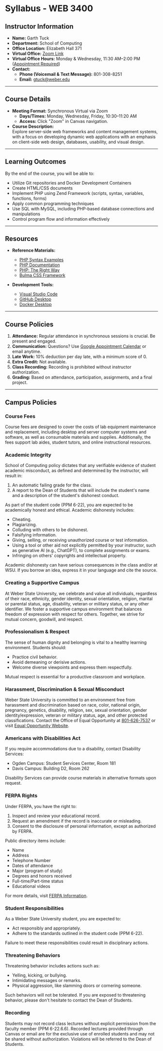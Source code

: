 # **Syllabus - WEB 3400**

## **Instructor Information**
- **Name:** Garth Tuck  
- **Department:** School of Computing  
- **Office Location:** Elizabeth Hall 371  
- **Virtual Office:** [Zoom Link](https://weber.zoom.us/j/8013088825)  
- **Virtual Office Hours:** Monday & Wednesday, 11:30 AM–2:00 PM ([Appointment Required](https://calendar.app.google/grXYvRYJeMUtz9si7))  
- **Contact:**  
   - **Phone (Voicemail & Text Message):** 801-308-8251  
   - **Email:** [gtuck@weber.edu](mailto:gtuck@weber.edu)  

---

## **Course Details**
- **Meeting Format:** Synchronous Virtual via Zoom  
   - **Days/Times:** Monday, Wednesday, Friday, 10:30–11:20 AM  
   - **Access:** Click "Zoom" in Canvas navigation.  
- **Course Description:**  
  Explore server-side web frameworks and content management systems, with a focus on developing dynamic web applications with an emphasis on client-side web design, databases, usability, and visual design.

---

## **Learning Outcomes**
By the end of the course, you will be able to:  
- Utilize Git repositories and Docker Development Containers  
- Create HTML/CSS documents  
- Implement PHP using Zend Framework (scripts, syntax, variables, functions, forms)  
- Apply common programming techniques  
- Use SQL with MySQL, including PHP-based database connections and manipulations  
- Control program flow and information effectively  

---

## **Resources**
- **Reference Materials:**  
  - [PHP Syntax Examples](https://gtuck.me/web3400-Course-Docs/PHP-Code-Examples.html)
  - [PHP Documentation](https://www.codecademy.com/resources/docs/php)
  - [PHP: The Right Way](https://phptherightway.com)
  - [Bulma CSS Framework](https://bulma.io)

- **Development Tools:**  
  - [Visual Studio Code](https://code.visualstudio.com)
  - [GitHub Desktop](https://desktop.github.com)
  - [Docker Desktop](https://www.docker.com/products/docker-desktop)

---

## **Course Policies**
1. **Attendance:** Regular attendance in synchronous sessions is crucial. Be present and engaged.  
2. **Communication:** Questions? Use [Google Appointment Calendar](https://calendar.app.google/grXYvRYJeMUtz9si7) or email anytime.  
3. **Late Work:** 10% deduction per day late, with a minimum score of 0.  
4. **Extra Credit:** Not available.  
5. **Class Recording:** Recording is prohibited without instructor authorization.
6. **Grading:** Based on attendance, participation, assignments, and a final project.

---

## **Campus Policies**

### Course Fees
Course fees are designed to cover the costs of lab equipment maintenance and replacement, including desktop and server computer systems and software, as well as consumable materials and supplies. Additionally, the fees support lab aides, student tutors, and online instructional resources.

### Academic Integrity
School of Computing policy dictates that any verifiable evidence of student academic misconduct, as defined and determined by the instructor, will result in:
1. An automatic failing grade for the class.
2. A report to the Dean of Students that will include the student's name and a description of the student's dishonest conduct.

As part of the student code (PPM 6-22), you are expected to be academically honest and ethical. Academic dishonesty includes:
- Cheating.
- Plagiarizing.
- Colluding with others to be dishonest.
- Falsifying information.
- Giving, selling, or receiving unauthorized course or test information.
- Using a tool or other aid not explicitly permitted by your instructor, such as generative AI (e.g., ChatGPT), to complete assignments or exams.
- Infringing on others' copyrights and intellectual property.

Academic dishonesty can have serious consequences in the class and/or at WSU. If you borrow an idea, express it in your language and cite the source.

### Creating a Supportive Campus
At Weber State University, we celebrate and value all individuals, regardless of their race, ethnicity, gender identity, sexual orientation, religion, marital or parental status, age, disability, veteran or military status, or any other identifier. We foster a supportive campus environment that balances freedom of expression with respect for others. Together, we strive for mutual concern, goodwill, and respect.

### Professionalism & Respect
The sense of human dignity and belonging is vital to a healthy learning environment. Students should:
- Practice civil behavior.
- Avoid demeaning or derisive actions.
- Welcome diverse viewpoints and express them respectfully.

Mutual respect is essential for a productive classroom and workplace.

### Harassment, Discrimination & Sexual Misconduct
Weber State University is committed to an environment free from harassment and discrimination based on race, color, national origin, pregnancy, genetics, disability, religion, sex, sexual orientation, gender identity/expression, veteran or military status, age, and other protected classifications. Contact the Office of Equal Opportunity at [801-626-7537](tel:801-626-7537) or visit [Equal Opportunity Website](https://weber.edu/equal-opportunity).

### Americans with Disabilities Act
If you require accommodations due to a disability, contact Disability Services:
- Ogden Campus: Student Services Center, Room 181
- Davis Campus: Building D2, Room 262

Disability Services can provide course materials in alternative formats upon request.

### FERPA Rights
Under FERPA, you have the right to:
1. Inspect and review your educational record.
2. Request an amendment if the record is inaccurate or misleading.
3. Consent to the disclosure of personal information, except as authorized by FERPA.

Public directory items include:
- Name
- Address
- Telephone Number
- Dates of attendance
- Major (program of study)
- Degrees and honors received
- Full-time/Part-time status
- Educational videos

For more details, visit [FERPA Information](https://www.weber.edu/registrar/FERPA.html).

### Student Responsibilities
As a Weber State University student, you are expected to:
- Act responsibly and appropriately.
- Adhere to the standards outlined in the student code (PPM 6-22).

Failure to meet these responsibilities could result in disciplinary actions.

### Threatening Behaviors
Threatening behavior includes actions such as:
- Yelling, kicking, or bullying.
- Intimidating messages or remarks.
- Physical aggression, like slamming doors or cornering someone.

Such behaviors will not be tolerated. If you are exposed to threatening behavior, please don't hesitate to contact the Dean of Students.

### Recording
Students may not record class lectures without explicit permission from the faculty member (PPM 6-22.6.6). Recorded lectures provided through Canvas or email are for the exclusive use of enrolled students and may not be shared without authorization. Violations will be referred to the Dean of Students.
